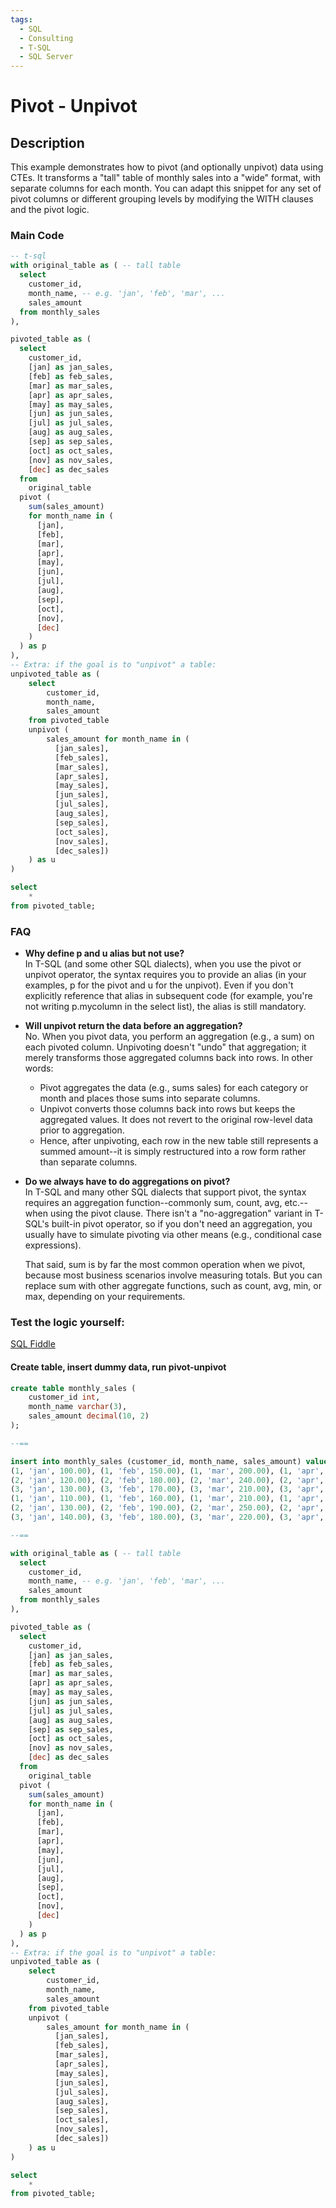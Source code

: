```yaml
---
tags:
  - SQL
  - Consulting
  - T-SQL
  - SQL Server
---
```


# Pivot - Unpivot

## Description
<!--intro-start-->
This example demonstrates how to pivot (and optionally unpivot) data using CTEs. 
It transforms a "tall" table of monthly sales into a "wide" format, with separate columns for each month. 
You can adapt this snippet for any set of pivot columns or different grouping levels by 
modifying the WITH clauses and the pivot logic.
<!--intro-end-->
### Main Code

```sql
-- t-sql
with original_table as ( -- tall table
  select
    customer_id,
    month_name, -- e.g. 'jan', 'feb', 'mar', ...
    sales_amount
  from monthly_sales
), 

pivoted_table as (
  select
    customer_id,
    [jan] as jan_sales, 
    [feb] as feb_sales,
    [mar] as mar_sales, 
    [apr] as apr_sales, 
    [may] as may_sales, 
    [jun] as jun_sales, 
    [jul] as jul_sales, 
    [aug] as aug_sales, 
    [sep] as sep_sales, 
    [oct] as oct_sales, 
    [nov] as nov_sales, 
    [dec] as dec_sales
  from
    original_table
  pivot (
    sum(sales_amount)
    for month_name in (
      [jan], 
      [feb],
      [mar], 
      [apr], 
      [may], 
      [jun], 
      [jul], 
      [aug], 
      [sep], 
      [oct], 
      [nov], 
      [dec]
    )
  ) as p
),
-- Extra: if the goal is to "unpivot" a table:
unpivoted_table as (
    select
        customer_id,
        month_name,
        sales_amount
    from pivoted_table
    unpivot (
        sales_amount for month_name in (
          [jan_sales], 
          [feb_sales], 
          [mar_sales], 
          [apr_sales], 
          [may_sales], 
          [jun_sales], 
          [jul_sales], 
          [aug_sales], 
          [sep_sales], 
          [oct_sales], 
          [nov_sales], 
          [dec_sales])
    ) as u
)

select
    *
from pivoted_table;
```

### FAQ

- **Why define p and u alias but not use?**  
  In T-SQL (and some other SQL dialects), when you use the pivot or unpivot operator, the syntax requires you to provide an alias (in your examples, p for the pivot and u for the unpivot). Even if you don't explicitly reference that alias in subsequent code (for example, you're not writing p.mycolumn in the select list), the alias is still mandatory.

- **Will unpivot return the data before an aggregation?**  
  No. When you pivot data, you perform an aggregation (e.g., a sum) on each pivoted column. Unpivoting doesn't "undo" that aggregation; it merely transforms those aggregated columns back into rows. In other words:
  - Pivot aggregates the data (e.g., sums sales) for each category or month and places those sums into separate columns.
  - Unpivot converts those columns back into rows but keeps the aggregated values. It does not revert to the original row-level data prior to aggregation.
  - Hence, after unpivoting, each row in the new table still represents a summed amount--it is simply restructured into a row form rather than separate columns.

- **Do we always have to do aggregations on pivot?**  
  In T-SQL and many other SQL dialects that support pivot, the syntax requires an aggregation function--commonly sum, count, avg, etc.--when using the pivot clause. There isn't a "no-aggregation" variant in T-SQL's built-in pivot operator, so if you don't need an aggregation, you usually have to simulate pivoting via other means (e.g., conditional case expressions).

  That said, sum is by far the most common operation when we pivot, because most business scenarios involve measuring totals. But you can replace sum with other aggregate functions, such as count, avg, min, or max, depending on your requirements.

### Test the logic yourself: 
[SQL Fiddle](https://sqlfiddle.com/sql-server/online-compiler)

#### Create table, insert dummy data, run pivot-unpivot
```sql
create table monthly_sales (
    customer_id int,
    month_name varchar(3),
    sales_amount decimal(10, 2)
);

--==

insert into monthly_sales (customer_id, month_name, sales_amount) values
(1, 'jan', 100.00), (1, 'feb', 150.00), (1, 'mar', 200.00), (1, 'apr', 250.00), (1, 'may', 300.00), (1, 'jun', 350.00), (1, 'jul', 400.00), (1, 'aug', 450.00), (1, 'sep', 500.00), (1, 'oct', 550.00), (1, 'nov', 600.00), (1, 'dec', 650.00),
(2, 'jan', 120.00), (2, 'feb', 180.00), (2, 'mar', 240.00), (2, 'apr', 260.00), (2, 'may', 320.00), (2, 'jun', 380.00), (2, 'jul', 440.00), (2, 'aug', 500.00), (2, 'sep', 560.00), (2, 'oct', 620.00), (2, 'nov', 680.00), (2, 'dec', 740.00),
(3, 'jan', 130.00), (3, 'feb', 170.00), (3, 'mar', 210.00), (3, 'apr', 270.00), (3, 'may', 330.00), (3, 'jun', 390.00), (3, 'jul', 450.00), (3, 'aug', 510.00), (3, 'sep', 570.00), (3, 'oct', 630.00), (3, 'nov', 690.00), (3, 'dec', 750.00),
(1, 'jan', 110.00), (1, 'feb', 160.00), (1, 'mar', 210.00), (1, 'apr', 260.00), (1, 'may', 310.00), (1, 'jun', 360.00), (1, 'jul', 410.00), (1, 'aug', 460.00), (1, 'sep', 510.00), (1, 'oct', 560.00), (1, 'nov', 610.00), (1, 'dec', 660.00),
(2, 'jan', 130.00), (2, 'feb', 190.00), (2, 'mar', 250.00), (2, 'apr', 270.00), (2, 'may', 330.00), (2, 'jun', 390.00), (2, 'jul', 450.00), (2, 'aug', 510.00), (2, 'sep', 570.00), (2, 'oct', 630.00), (2, 'nov', 690.00), (2, 'dec', 750.00),
(3, 'jan', 140.00), (3, 'feb', 180.00), (3, 'mar', 220.00), (3, 'apr', 280.00), (3, 'may', 340.00), (3, 'jun', 400.00), (3, 'jul', 460.00), (3, 'aug', 520.00), (3, 'sep', 580.00), (3, 'oct', 640.00), (3, 'nov', 700.00), (3, 'dec', 760.00);

--==

with original_table as ( -- tall table
  select
    customer_id,
    month_name, -- e.g. 'jan', 'feb', 'mar', ...
    sales_amount
  from monthly_sales
), 

pivoted_table as (
  select
    customer_id,
    [jan] as jan_sales, 
    [feb] as feb_sales,
    [mar] as mar_sales, 
    [apr] as apr_sales, 
    [may] as may_sales, 
    [jun] as jun_sales, 
    [jul] as jul_sales, 
    [aug] as aug_sales, 
    [sep] as sep_sales, 
    [oct] as oct_sales, 
    [nov] as nov_sales, 
    [dec] as dec_sales
  from
    original_table
  pivot (
    sum(sales_amount)
    for month_name in (
      [jan], 
      [feb],
      [mar], 
      [apr], 
      [may], 
      [jun], 
      [jul], 
      [aug], 
      [sep], 
      [oct], 
      [nov], 
      [dec]
    )
  ) as p
),
-- Extra: if the goal is to "unpivot" a table:
unpivoted_table as (
    select
        customer_id,
        month_name,
        sales_amount
    from pivoted_table
    unpivot (
        sales_amount for month_name in (
          [jan_sales], 
          [feb_sales], 
          [mar_sales], 
          [apr_sales], 
          [may_sales], 
          [jun_sales], 
          [jul_sales], 
          [aug_sales], 
          [sep_sales], 
          [oct_sales], 
          [nov_sales], 
          [dec_sales])
    ) as u
)

select
    *
from pivoted_table;
```